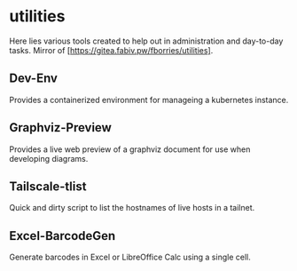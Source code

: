 # utilities
Here lies various tools created to help out in administration and day-to-day tasks. Mirror of [https://gitea.fabiv.pw/fborries/utilities].

## Dev-Env
Provides a containerized environment for manageing a kubernetes instance.

## Graphviz-Preview
Provides a live web preview of a graphviz document for use when developing diagrams.

## Tailscale-tlist
Quick and dirty script to list the hostnames of live hosts in a tailnet.

## Excel-BarcodeGen
Generate barcodes in Excel or LibreOffice Calc using a single cell.
